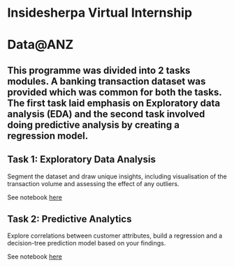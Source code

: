 # Insidesherpa Virtual Internship 
# Data@ANZ

## This programme was divided into 2 tasks modules. A banking transaction dataset was provided which was common for both the tasks. The first task laid emphasis on Exploratory data analysis (EDA) and the second task involved doing predictive analysis by creating a regression model.

## Task 1: Exploratory Data Analysis
Segment the dataset and draw unique insights, including visualisation of the transaction volume and assessing the effect of any outliers.

See notebook [here](https://github.com/jayashree8/ANZ-virtual-experience-program/tree/master/Task%201)

## Task 2: Predictive Analytics
Explore correlations between customer attributes, build a regression and a decision-tree prediction model based on your findings.

See notebook [here](https://github.com/jayashree8/ANZ-virtual-experience-program/tree/master/Task%202)